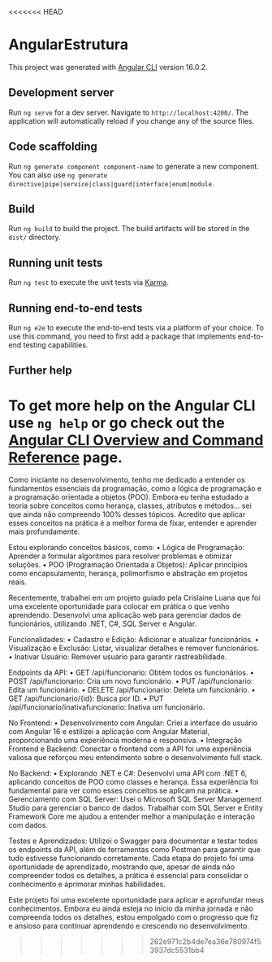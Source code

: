 <<<<<<< HEAD
# AngularEstrutura

This project was generated with [Angular CLI](https://github.com/angular/angular-cli) version 16.0.2.

## Development server

Run `ng serve` for a dev server. Navigate to `http://localhost:4200/`. The application will automatically reload if you change any of the source files.

## Code scaffolding

Run `ng generate component component-name` to generate a new component. You can also use `ng generate directive|pipe|service|class|guard|interface|enum|module`.

## Build

Run `ng build` to build the project. The build artifacts will be stored in the `dist/` directory.

## Running unit tests

Run `ng test` to execute the unit tests via [Karma](https://karma-runner.github.io).

## Running end-to-end tests

Run `ng e2e` to execute the end-to-end tests via a platform of your choice. To use this command, you need to first add a package that implements end-to-end testing capabilities.

## Further help

To get more help on the Angular CLI use `ng help` or go check out the [Angular CLI Overview and Command Reference](https://angular.io/cli) page.
=======
Como iniciante no desenvolvimento, tenho me dedicado a entender os fundamentos essenciais da programação, como a lógica de programação e a programação orientada a objetos (POO). Embora eu tenha estudado a teoria sobre conceitos como herança, classes, atributos e métodos… sei que ainda não compreendo 100% desses tópicos. Acredito que aplicar esses conceitos na prática é a melhor forma de fixar, entender e aprender mais profundamente.

Estou explorando conceitos básicos, como:
 • Lógica de Programação: Aprender a formular algoritmos para resolver problemas e otimizar soluções.
 • POO (Programação Orientada a Objetos): Aplicar princípios como encapsulamento, herança, polimorfismo e abstração em projetos reais.

Recentemente, trabalhei em um projeto guiado pela Crislaine Luana que foi uma excelente oportunidade para colocar em prática o que venho aprendendo. Desenvolvi uma aplicação web para gerenciar dados de funcionários, utilizando .NET, C#, SQL Server e Angular.

Funcionalidades:
 • Cadastro e Edição: Adicionar e atualizar funcionários.
 • Visualização e Exclusão: Listar, visualizar detalhes e remover funcionários.
 • Inativar Usuário: Remover usuário para garantir rastreabilidade.

Endpoints da API:
 • GET /api/funcionario: Obtém todos os funcionários.
 • POST /api/funcionario: Cria um novo funcionário.
 • PUT /api/funcionario: Edita um funcionário.
 • DELETE /api/funcionario: Deleta um funcionário.
 • GET /api/funcionario/{id}: Busca por ID.
 • PUT /api/funcionario/inativafuncionario: Inativa um funcionário.

No Frontend:
 • Desenvolvimento com Angular: Criei a interface do usuário com Angular 16 e estilizei a aplicação com Angular Material, proporcionando uma experiência moderna e responsiva.
 • Integração Frontend e Backend: Conectar o frontend com a API foi uma experiência valiosa que reforçou meu entendimento sobre o desenvolvimento full stack.

No Backend:
 • Explorando .NET e C#: Desenvolvi uma API com .NET 6, aplicando conceitos de POO como classes e herança. Essa experiência foi fundamental para ver como esses conceitos se aplicam na prática.
 • Gerenciamento com SQL Server: Usei o Microsoft SQL Server Management Studio para gerenciar o banco de dados. Trabalhar com SQL Server e Entity Framework Core me ajudou a entender melhor a manipulação e interação com dados.

Testes e Aprendizados:
Utilizei o Swagger para documentar e testar todos os endpoints da API, além de ferramentas como Postman para garantir que tudo estivesse funcionando corretamente. Cada etapa do projeto foi uma oportunidade de aprendizado, mostrando que, apesar de ainda não compreender todos os detalhes, a prática é essencial para consolidar o conhecimento e aprimorar minhas habilidades.

Este projeto foi uma excelente oportunidade para aplicar e aprofundar meus conhecimentos. Embora eu ainda esteja no início da minha jornada e não compreenda todos os detalhes, estou empolgado com o progresso que fiz e ansioso para continuar aprendendo e crescendo no desenvolvimento.
>>>>>>> 262e971c2b4de7ea36e780974f53937dc5531bb4
